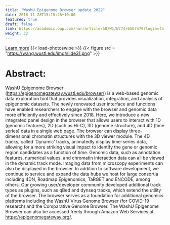 ```yaml
---
title: "WashU Epigenome Browser update 2022"
date: 2018-11-28T15:15:26+10:00
featured: true
draft: false
link: https://academic.oup.com/nar/article/50/W1/W774/6567479?login=false
weight: 32
---
```


[Learn more](https://academic.oup.com/nar/article/50/W1/W774/6567479?login=false)
{{< load-photoswipe >}}
{{< figure src = "https://wang.wustl.edu/img/slide31.png" >}}

# Abstract: 

WashU Epigenome Browser (https://epigenomegateway.wustl.edu/browser/) is a web-based genomic data exploration tool that provides visualization, integration, and analysis of epigenomic datasets. The newly renovated user interface and functions have enabled researchers to engage with the browser and genomic data more efficiently and effectively since 2018. Here, we introduce a new integrated panel design in the browser that allows users to interact with 1D (genomic features), 2D (such as Hi-C), 3D (genome structure), and 4D (time series) data in a single web page. The browser can display three-dimensional chromatin structures with the 3D viewer module. The 4D tracks, called ‘Dynamic’ tracks, animatedly display time-series data, allowing for a more striking visual impact to identify the gene or genomic region candidates as a function of time. Genomic data, such as annotation features, numerical values, and chromatin interaction data can all be viewed in the dynamic track mode. Imaging data from microscopy experiments can also be displayed in the browser. In addition to software development, we continue to service and expand the data hubs we host for large consortia including 4DN, Roadmap Epigenomics, TaRGET and ENCODE, among others. Our growing user/developer community developed additional track types as plugins, such as qBed and dynseq tracks, which extend the utility of the browser. The browser serves as a foundation for additional genomics platforms including the WashU Virus Genome Browser (for COVID-19 research) and the Comparative Genome Browser. The WashU Epigenome Browser can also be accessed freely through Amazon Web Services at https://epigenomegateway.org/.

